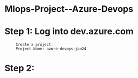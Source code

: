 # Mlops-Project--Azure-Devops

# Step 1: Log into dev.azure.com
         
         Create a project:
         Project Name: azure-devops-jan24

# Step 2:          
